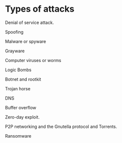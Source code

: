 # Types of attacks
Denial of service attack.

Spoofing 

Malware or spyware 

Grayware 

Computer viruses or worms 

Logic Bombs 

Botnet and rootkit 

Trojan horse 

DNS

Buffer overflow 

Zero-day exploit.

P2P networking and the Gnutella protocol and Torrents.

Ransomware 

